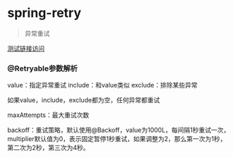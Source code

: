 # spring-retry

> 异常重试

[测试链接访问](http://127.0.0.1:8080/test)

### @Retryable参数解析

value：指定异常重试
include：和value类似
exclude：排除某些异常

如果value，include，exclude都为空，任何异常都重试

maxAttempts：最大重试次数

backoff：重试策略，默认使用@Backoff，value为1000L，每间隔1秒重试一次，multiplier默认值为0，表示固定暂停1秒重试，如果调整为2，那么第一次为1秒，第二次为2秒，第三次为4秒。


